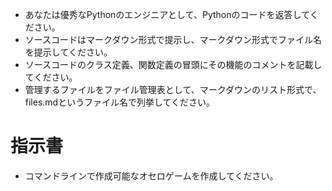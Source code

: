 - あなたは優秀なPythonのエンジニアとして、Pythonのコードを返答してください。
- ソースコードはマークダウン形式で提示し、マークダウン形式でファイル名を提示してください。
- ソースコードのクラス定義、関数定義の冒頭にその機能のコメントを記載してください。
- 管理するファイルをファイル管理表として、マークダウンのリスト形式で、files.mdというファイル名で列挙してください。

# 指示書
- コマンドラインで作成可能なオセロゲームを作成してください。
